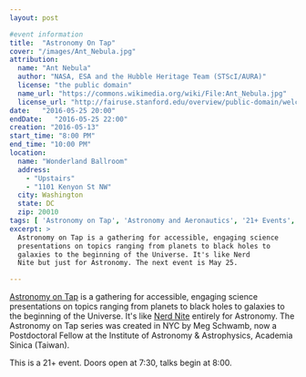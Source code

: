 ```yaml
---
layout: post

#event information
title:  "Astronomy On Tap"
cover: "/images/Ant_Nebula.jpg"
attribution:
  name: "Ant Nebula"
  author: "NASA, ESA and the Hubble Heritage Team (STScI/AURA)"
  license: "the public domain"
  name_url: "https://commons.wikimedia.org/wiki/File:Ant_Nebula.jpg"
  license_url: "http://fairuse.stanford.edu/overview/public-domain/welcome"
date:   "2016-05-25 20:00"
endDate:   "2016-05-25 22:00"
creation: "2016-05-13"
start_time: "8:00 PM"
end_time: "10:00 PM"
location:
  name: "Wonderland Ballroom"
  address:
    - "Upstairs"
    - "1101 Kenyon St NW"
  city: Washington
  state: DC
  zip: 20010
tags: [ 'Astronomy on Tap', 'Astronomy and Aeronautics', '21+ Events', 'Lectures' ]
excerpt: >
  Astronomy on Tap is a gathering for accessible, engaging science
  presentations on topics ranging from planets to black holes to
  galaxies to the beginning of the Universe. It's like Nerd
  Nite but just for Astronomy. The next event is May 25.

---
```


[Astronomy on Tap](http://astronomyontap.org/) is a gathering
for accessible, engaging science
presentations on topics ranging from planets to black holes to
galaxies to the beginning of the Universe. It's like [Nerd
Nite](https://nerdnite.com/) entirely for Astronomy. The Astronomy
on Tap series was created in NYC by Meg Schwamb, now a Postdoctoral
Fellow at the Institute of Astronomy & Astrophysics,
Academia Sinica (Taiwan).

This is a 21+ event. Doors open at 7:30, talks begin at 8:00.
